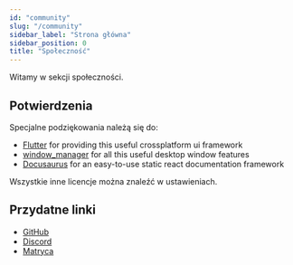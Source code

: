 ```yaml
---
id: "community"
slug: "/community"
sidebar_label: "Strona główna"
sidebar_position: 0
title: "Społeczność"
---
```


Witamy w sekcji społeczności.

## Potwierdzenia

Specjalne podziękowania należą się do:

* [Flutter](https://github.com/flutter/flutter) for providing this useful crossplatform ui framework
* [window_manager](https://github.com/leanflutter/window_manager) for all this useful desktop window features
* [Docusaurus](https://github.com/facebook/docusaurus) for an easy-to-use static react documentation framework

Wszystkie inne licencje można znaleźć w ustawieniach.

## Przydatne linki

* [GitHub](https://github.com/LinwoodDev/Butterfly)
* [Discord](https://go.linwood.dev/discord)
* [Matryca](https://go.linwood.dev/matrix)
